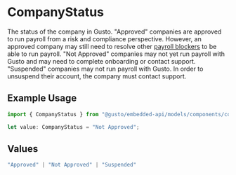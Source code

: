 # CompanyStatus

The status of the company in Gusto. "Approved" companies are approved to run payroll from a risk and compliance perspective. However, an approved company may still need to resolve other [payroll blockers](https://docs.gusto.com/embedded-payroll/docs/payroll-blockers) to be able to run payroll. "Not Approved" companies may not yet run payroll with Gusto and may need to complete onboarding or contact support. "Suspended" companies may not run payroll with Gusto. In order to unsuspend their account, the company must contact support.

## Example Usage

```typescript
import { CompanyStatus } from "@gusto/embedded-api/models/components/company.js";

let value: CompanyStatus = "Not Approved";
```

## Values

```typescript
"Approved" | "Not Approved" | "Suspended"
```